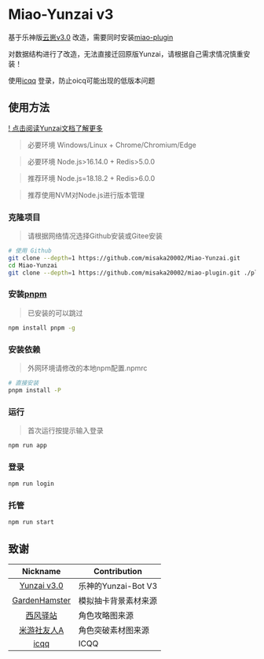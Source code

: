 # Miao-Yunzai v3

基于乐神版[云崽v3.0](https://gitee.com/le-niao/Yunzai-Bot) 改造，需要同时安装[miao-plugin](https://github.com/yoimiya-kokomi/miao-plugin.git) 

对数据结构进行了改造，无法直接迁回原版Yunzai，请根据自己需求情况慎重安装！

使用[icqq](https://github.com/icqqjs/icqq) 登录，防止oicq可能出现的低版本问题

## 使用方法

[ ! 点击阅读Yunzai文档了解更多](https://yunzai-org.github.io/docs/)

> 必要环境 Windows/Linux + Chrome/Chromium/Edge

> 必要环境 Node.js>16.14.0 + Redis>5.0.0

> 推荐环境 Node.js=18.18.2 + Redis>6.0.0

> 推荐使用NVM对Node.js进行版本管理

### 克隆项目

> 请根据网络情况选择Github安装或Gitee安装

```sh
# 使用 Github 
git clone --depth=1 https://github.com/misaka20002/Miao-Yunzai.git
cd Miao-Yunzai 
git clone --depth=1 https://github.com/misaka20002/miao-plugin.git ./plugins/miao-plugin/
```


### 安装[pnpm](https://pnpm.io/zh/installation)

> 已安装的可以跳过

```sh
npm install pnpm -g
```

###  安装依赖

> 外网环境请修改的本地npm配置.npmrc

```sh
# 直接安装
pnpm install -P
```

### 运行

> 首次运行按提示输入登录

```sh
npm run app
```

### 登录

```sh
npm run login
```

### 托管

```sh
npm run start
```
## 致谢

|                           Nickname                            | Contribution     |
|:-------------------------------------------------------------:|------------------|
|      [Yunzai v3.0](https://gitee.com/le-niao/Yunzai-Bot)      | 乐神的Yunzai-Bot V3 |
| [GardenHamster](https://github.com/GardenHamster/GenshinPray) | 模拟抽卡背景素材来源       |
|      [西风驿站](https://bbs.mihoyo.com/ys/collection/839181)      | 角色攻略图来源          |
|     [米游社友人A](https://bbs.mihoyo.com/ys/collection/428421)     | 角色突破素材图来源        |
| [icqq](https://github.com/icqqjs/icqq) | ICQQ             |
